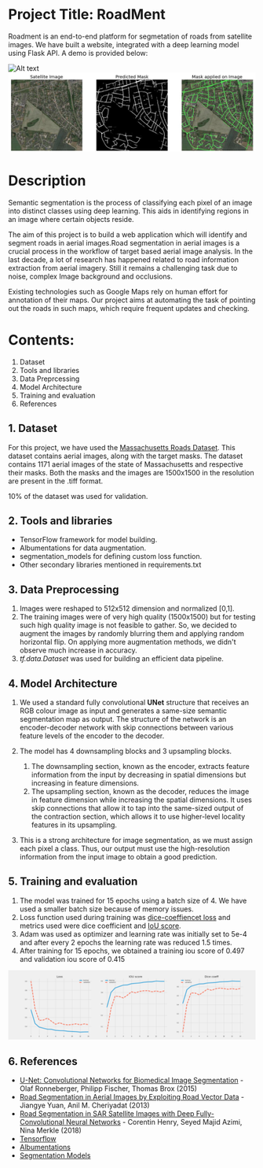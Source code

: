 # Project Title: RoadMent
Roadment is an end-to-end platform for segmetation of roads from satellite images. We have built a website, integrated with a deep learning model using Flask API. A demo is provided below:

![Alt text](https://github.com/FaizalKarim280280/Roadment/blob/fk/plots/demo.gif)
<br>
![Alt text](https://github.com/FaizalKarim280280/Roadment/blob/fk/plots/pred.jpg)

# Description
Semantic segmentation is the process of classifying each pixel of an image into distinct classes using deep learning. This aids in identifying regions in an image where certain objects reside.

The aim of this project is to build a web application which will identify and segment roads in aerial images.Road segmentation in aerial images is a crucial process in the workflow of target based aerial image analysis. In the last decade, a lot of research has happened related to road information extraction from aerial imagery. Still it remains a challenging task due to noise, complex Image background and occlusions.

Existing technologies such as Google Maps rely on human effort for annotation of their maps. Our project aims at automating the task of pointing out the roads in such maps, which require frequent updates and checking. 

# Contents:
1. Dataset
2. Tools and libraries    
3. Data Preprcessing
4. Model Architecture
5. Training and evaluation
6. References

## 1. Dataset
For this project, we have used the [Massachusetts Roads Dataset](https://www.kaggle.com/balraj98/massachusetts-roads-dataset). This dataset contains aerial images, along with the target masks. The dataset contains 1171 aerial images of the state of Massachusetts and respective their masks. Both the masks and the images are 1500x1500 in the resolution are present in the .tiff format. 

10% of the dataset was used for validation.

## 2. Tools and libraries
* TensorFlow framework for model building.
* Albumentations for data augmentation.
* segmentation_models for defining custom loss function.
* Other secondary libraries mentioned in requirements.txt

## 3. Data Preprocessing
1. Images were reshaped to 512x512 dimension and normalized [0,1].
2. The training images were of very high quality (1500x1500) but for testing such high quality image is not feasible to gather. So, we decided to augment the images by randomly blurring them and applying random horizontal flip. On applying more augmentation methods, we didn't observe much increase in accuracy.
3. _tf.data.Dataset_ was used for building an efficient data pipeline.


## 4. Model Architecture
1. We used a standard fully convolutional **UNet** structure that receives an RGB colour image as input and generates a same-size semantic segmentation map as output. The structure of the network is an encoder-decoder network with skip connections between various feature levels of the encoder to the decoder.
   
2. The model has 4 downsampling blocks and 3 upsampling blocks. 
    1. The downsampling section, known as the encoder, extracts feature information from the input by decreasing in spatial dimensions but increasing in feature dimensions.
    2. The upsampling section, known as the decoder, reduces the image in feature dimension while increasing the spatial dimensions. It uses skip connections that allow it to tap into the same-sized output of the contraction section, which allows it to use higher-level locality features in its upsampling.
    
3. This is a strong architecture for image segmentation, as we must assign each pixel a class. Thus, our output must use the high-resolution information from the input image to obtain a good prediction.

## 5. Training and evaluation
1. The model was trained for 15 epochs using a batch size of 4. We have used a smaller batch size because of memory issues.
2. Loss function used during training was [dice-coeffiencet loss](https://medium.com/ai-salon/understanding-dice-loss-for-crisp-boundary-detection-bb30c2e5f62b) and metrics used were dice coefficient and [IoU score](https://towardsdatascience.com/iou-a-better-detection-evaluation-metric-45a511185be1).
3. Adam was used as optimizer and learning rate was initially set to 5e-4 and after every 2 epochs the learning rate was reduced 1.5 times.
4. After training for 15 epochs, we obtained a training iou score of 0.497 and validation iou score of 0.415

![Alt text](https://github.com/FaizalKarim280280/Roadment/blob/fk/plots/evaluation.png)

## 6. References
* [U-Net: Convolutional Networks for Biomedical Image Segmentation](https://arxiv.org/abs/1505.04597) - Olaf Ronneberger, Philipp Fischer, Thomas Brox (2015)
* [Road Segmentation in Aerial Images by Exploiting Road Vector Data](https://ieeexplore.ieee.org/document/6602035) - Jiangye Yuan, Anil M. Cheriyadat (2013)
* [Road Segmentation in SAR Satellite Images with Deep Fully-Convolutional Neural Networks](https://arxiv.org/abs/1802.01445) - Corentin Henry, Seyed Majid Azimi, Nina Merkle (2018)
* [Tensorflow](https://www.tensorflow.org/)
* [Albumentations](https://albumentations.ai/docs/)
* [Segmentation Models](https://github.com/qubvel/segmentation_models)


